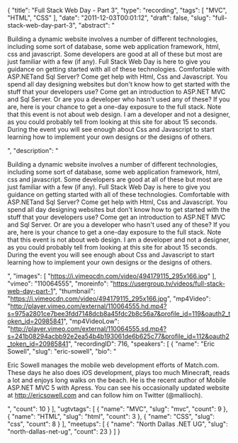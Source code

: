 {
  "title": "Full Stack Web Day - Part 3",
  "type": "recording",
  "tags": [
    "MVC",
    "HTML",
    "CSS"
  ],
  "date": "2011-12-03T00:01:12",
  "draft": false,
  "slug": "full-stack-web-day-part-3",
  "abstract": "<p>Building a dynamic website involves a number of different technologies, including some sort of database, some web application framework, html, css and javascript. Some developers are good at all of these but most are just familiar with a few (if any). Full Stack Web Day is here to give you guidance on getting started with all of these technologies. Comfortable with ASP.NETand Sql Server? Come get help with Html, Css and Javascript. You spend all day designing websites but don't know how to get started with the stuff that your developers use? Come get an introduction to ASP.NET MVC and Sql Server. Or are you a developer who hasn't used any of these? If you are, here is your chance to get a one-day exposure to the full stack. Note that this event is not about web design. I am a developer and not a designer, as you could probably tell from looking at this site for about 15 seconds. During the event you will see enough about Css and Javascript to start learning how to implement your own designs or the designs of others.</p>",
  "description": "<p>Building a dynamic website involves a number of different technologies, including some sort of database, some web application framework, html, css and javascript. Some developers are good at all of these but most are just familiar with a few (if any). Full Stack Web Day is here to give you guidance on getting started with all of these technologies. Comfortable with ASP.NETand Sql Server? Come get help with Html, Css and Javascript. You spend all day designing websites but don't know how to get started with the stuff that your developers use? Come get an introduction to ASP.NET MVC and Sql Server. Or are you a developer who hasn't used any of these? If you are, here is your chance to get a one-day exposure to the full stack. Note that this event is not about web design. I am a developer and not a designer, as you could probably tell from looking at this site for about 15 seconds. During the event you will see enough about Css and Javascript to start learning how to implement your own designs or the designs of others.</p>",
  "images": [
    "https://i.vimeocdn.com/video/494179115_295x166.jpg"
  ],
  "vimeo": "110064555",
  "moreinfo": "https://usergroup.tv/videos/full-stack-web-day-part-1",
  "thumbnail": "https://i.vimeocdn.com/video/494179115_295x166.jpg",
  "mp4Video": "http://player.vimeo.com/external/110064555.hd.mp4?s=975a2801ce7bee3fdd7148dcb8a45fdc2b8c56a7&profile_id=119&oauth2_token_id=20985841",
  "mp4VideoLow": "http://player.vimeo.com/external/110064555.sd.mp4?s=241b08294acbb92e2ea54b4b193061de6b625c77&profile_id=112&oauth2_token_id=20985841",
  "recordingID": 716,
  "speakers": [
    {
      "name": "Eric Sowell",
      "slug": "eric-sowell",
      "bio": "<p>Eric Sowell manages the mobile web development efforts of Match.com. These days he also does iOS development, plays too much Minecraft, reads a lot and enjoys long walks on the beach. He is the recent author of Mobile ASP.NET MVC 5 with Apress. You can see his occasionally updated website at http://ericsowell.com and can follow him on Twitter (@mallioch).</p>",
      "count": 10
    }
  ],
  "ugtvtags": [
    {
      "name": "MVC",
      "slug": "mvc",
      "count": 9
    },
    {
      "name": "HTML",
      "slug": "html",
      "count": 3
    },
    {
      "name": "CSS",
      "slug": "css",
      "count": 8
    }
  ],
  "meetups": [
    {
      "name": "North Dallas .NET UG",
      "slug": "north-dallas-net-ug",
      "count": 23
    }
  ]
}